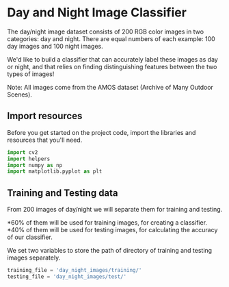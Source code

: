 # Day and Night Image Classifier


The day/night image dataset consists of 200 RGB color images in two categories: day and night. There are equal numbers of each example: 100 day images and 100 night images.

We'd like to build a classifier that can accurately label these images as day or night, and that relies on finding distinguishing features between the two types of images!

Note: All images come from the AMOS dataset (Archive of Many Outdoor Scenes).

## Import resources
Before you get started on the project code, import the libraries and resources that you'll need.

```python
import cv2
import helpers
import numpy as np
import matplotlib.pyplot as plt
```

## Training and Testing data
From 200 images of day/night we will separate them for training and testing.

*60% of them will be used for training images, for creating a classifier.
*40% of them will be used for testing images, for calculating the accuracy of our classifier.

We set two variables to store the path of directory of training and testing images separately.

```python
training_file = 'day_night_images/training/'
testing_file = 'day_night_images/test/'
```




